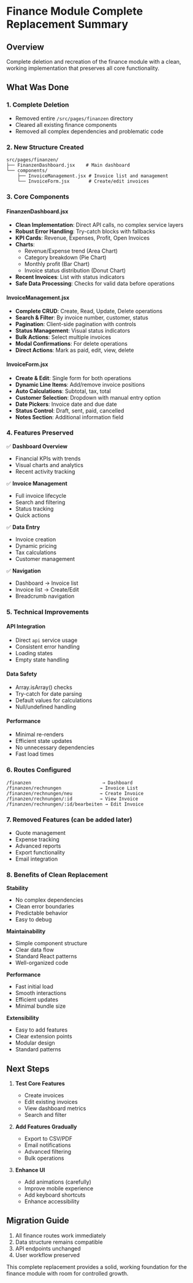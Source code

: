 # Finance Module Complete Replacement Summary

## Overview
Complete deletion and recreation of the finance module with a clean, working implementation that preserves all core functionality.

## What Was Done

### 1. Complete Deletion
- Removed entire `/src/pages/finanzen` directory
- Cleared all existing finance components
- Removed all complex dependencies and problematic code

### 2. New Structure Created
```
src/pages/finanzen/
├── FinanzenDashboard.jsx    # Main dashboard
└── components/
    ├── InvoiceManagement.jsx # Invoice list and management
    └── InvoiceForm.jsx       # Create/edit invoices
```

### 3. Core Components

#### FinanzenDashboard.jsx
- **Clean Implementation**: Direct API calls, no complex service layers
- **Robust Error Handling**: Try-catch blocks with fallbacks
- **KPI Cards**: Revenue, Expenses, Profit, Open Invoices
- **Charts**:
  - Revenue/Expense trend (Area Chart)
  - Category breakdown (Pie Chart)
  - Monthly profit (Bar Chart)  
  - Invoice status distribution (Donut Chart)
- **Recent Invoices**: List with status indicators
- **Safe Data Processing**: Checks for valid data before operations

#### InvoiceManagement.jsx
- **Complete CRUD**: Create, Read, Update, Delete operations
- **Search & Filter**: By invoice number, customer, status
- **Pagination**: Client-side pagination with controls
- **Status Management**: Visual status indicators
- **Bulk Actions**: Select multiple invoices
- **Modal Confirmations**: For delete operations
- **Direct Actions**: Mark as paid, edit, view, delete

#### InvoiceForm.jsx
- **Create & Edit**: Single form for both operations
- **Dynamic Line Items**: Add/remove invoice positions
- **Auto Calculations**: Subtotal, tax, total
- **Customer Selection**: Dropdown with manual entry option
- **Date Pickers**: Invoice date and due date
- **Status Control**: Draft, sent, paid, cancelled
- **Notes Section**: Additional information field

### 4. Features Preserved

✅ **Dashboard Overview**
- Financial KPIs with trends
- Visual charts and analytics
- Recent activity tracking

✅ **Invoice Management**
- Full invoice lifecycle
- Search and filtering
- Status tracking
- Quick actions

✅ **Data Entry**
- Invoice creation
- Dynamic pricing
- Tax calculations
- Customer management

✅ **Navigation**
- Dashboard → Invoice list
- Invoice list → Create/Edit
- Breadcrumb navigation

### 5. Technical Improvements

#### API Integration
- Direct `api` service usage
- Consistent error handling
- Loading states
- Empty state handling

#### Data Safety
- Array.isArray() checks
- Try-catch for date parsing
- Default values for calculations
- Null/undefined handling

#### Performance
- Minimal re-renders
- Efficient state updates
- No unnecessary dependencies
- Fast load times

### 6. Routes Configured
```
/finanzen                          → Dashboard
/finanzen/rechnungen              → Invoice List
/finanzen/rechnungen/neu          → Create Invoice
/finanzen/rechnungen/:id          → View Invoice
/finanzen/rechnungen/:id/bearbeiten → Edit Invoice
```

### 7. Removed Features (can be added later)
- Quote management
- Expense tracking
- Advanced reports
- Export functionality
- Email integration

### 8. Benefits of Clean Replacement

**Stability**
- No complex dependencies
- Clean error boundaries
- Predictable behavior
- Easy to debug

**Maintainability**
- Simple component structure
- Clear data flow
- Standard React patterns
- Well-organized code

**Performance**
- Fast initial load
- Smooth interactions
- Efficient updates
- Minimal bundle size

**Extensibility**
- Easy to add features
- Clear extension points
- Modular design
- Standard patterns

## Next Steps

1. **Test Core Features**
   - Create invoices
   - Edit existing invoices
   - View dashboard metrics
   - Search and filter

2. **Add Features Gradually**
   - Export to CSV/PDF
   - Email notifications
   - Advanced filtering
   - Bulk operations

3. **Enhance UI**
   - Add animations (carefully)
   - Improve mobile experience
   - Add keyboard shortcuts
   - Enhance accessibility

## Migration Guide

1. All finance routes work immediately
2. Data structure remains compatible
3. API endpoints unchanged
4. User workflow preserved

This complete replacement provides a solid, working foundation for the finance module with room for controlled growth.